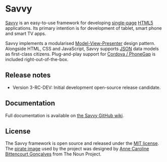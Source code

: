 # Savvy #

[Savvy](http://en.wiktionary.org/wiki/savvy) is an easy-to-use framework for developing [single-page](http://en.wikipedia.org/wiki/Single-page_application) [HTML5](http://www.w3.org/TR/html5/) applications. Its primary intention is for development of tablet, smart phone and smart TV apps.

Savvy implements a modularised [Model-View-Presenter](http://en.wikipedia.org/wiki/Model%E2%80%93view%E2%80%93presenter) design pattern. Alongside HTML, CSS and JavaScript, Savvy supports [JSON](http://www.json.org/) data models as first-class citizens. Plug-and-play support for [Cordova / PhoneGap](http://cordova.apache.org/) is included right-out-of-the-box.

## Release notes ##

* Version 3-RC-DEV: Initial development open-source release candidate.

## Documentation ##

Full documentation is available on [the Savvy GitHub wiki](https://github.com/avoca-learning/savvy/wiki).

## License ##

The Savvy framework is open source and released under the [MIT license](http://opensource.org/licenses/MIT). The [pirate image](http://thenounproject.com/noun/pirate/#icon-No13422) used by the project was designed by [Anne Caroline Bittencourt Gonçalves](http://thenounproject.com/anne1003) from The Noun Project.